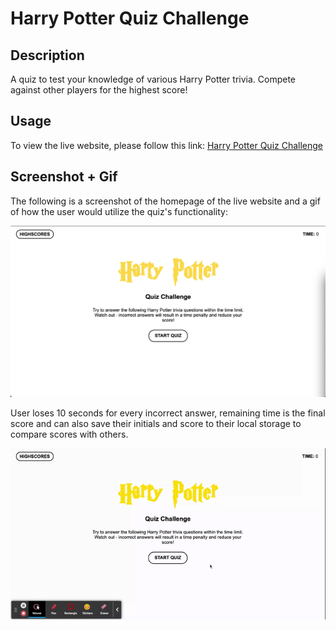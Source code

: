 # Harry Potter Quiz Challenge

## Description
A quiz to test your knowledge of various Harry Potter trivia. Compete against other players for the highest score!

## Usage
To view the live website, please follow this link: [Harry Potter Quiz Challenge](https://luminescify.github.io/code-quiz/)

## Screenshot + Gif
The following is a screenshot of the homepage of the live website and a gif of how the user would utilize the quiz's functionality:

![Screenshot](./assets/images/HP-challenge-website-screenshot.png)

User loses 10 seconds for every incorrect answer, remaining time is the final score and can also save their initials and score to their local storage to compare scores with others.

![Gif](./assets/images/HP-Quiz-Challenge.gif)